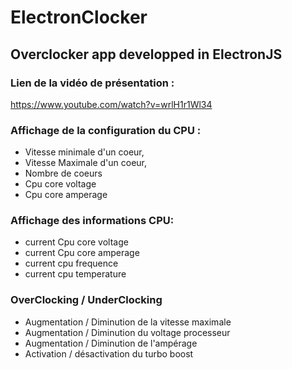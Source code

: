 # ElectronClocker
## Overclocker app developped in ElectronJS

### Lien de la vidéo de présentation : 
https://www.youtube.com/watch?v=wrlH1r1Wl34

### Affichage de la configuration du CPU : 
- Vitesse minimale d'un coeur,
- Vitesse Maximale d'un coeur,
- Nombre de coeurs
- Cpu core voltage
- Cpu core amperage

### Affichage des informations CPU:
- current Cpu core voltage
- current Cpu core amperage
- current cpu frequence
- current cpu temperature

### OverClocking / UnderClocking
- Augmentation / Diminution de la vitesse maximale
- Augmentation / Diminution du voltage processeur
- Augmentation / Diminution de l'ampérage
- Activation / désactivation du turbo boost

